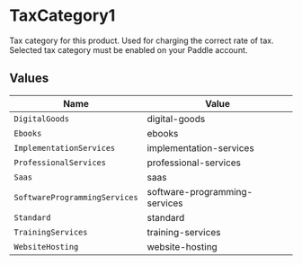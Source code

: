# TaxCategory1

Tax category for this product. Used for charging the correct rate of tax. Selected tax category must be enabled on your Paddle account.


## Values

| Name                          | Value                         |
| ----------------------------- | ----------------------------- |
| `DigitalGoods`                | digital-goods                 |
| `Ebooks`                      | ebooks                        |
| `ImplementationServices`      | implementation-services       |
| `ProfessionalServices`        | professional-services         |
| `Saas`                        | saas                          |
| `SoftwareProgrammingServices` | software-programming-services |
| `Standard`                    | standard                      |
| `TrainingServices`            | training-services             |
| `WebsiteHosting`              | website-hosting               |